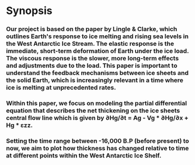 # Synopsis
### Our project is based on the paper by Lingle & Clarke, which outlines Earth's response to ice melting and rising sea levels in the West Antarctic Ice Stream. The elastic response is the immediate, short-term deformation of Earth under the ice load. The viscous response is the slower, more long-term effects and adjustments due to the load. This paper is important to understand the feedback mechanisms between ice sheets and the solid Earth, which is increasingly relevant in a time where ice is melting at unprecedented rates. 
### Within this paper, we focus on modeling the partial differential equation that describes the net thickening on the ice sheets central flow line which is given by ∂Hg/∂t = Ag - Vg * ∂Hg/∂x + Hg * εzz. 
### Setting the time range between -16,000 B.P (before present) to now, we aim to plot how thickness has changed relative to time at different points within the West Antarctic Ice Shelf. 
